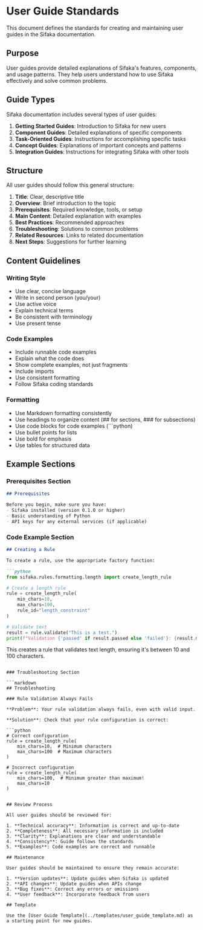 # User Guide Standards

This document defines the standards for creating and maintaining user guides in the Sifaka documentation.

## Purpose

User guides provide detailed explanations of Sifaka's features, components, and usage patterns. They help users understand how to use Sifaka effectively and solve common problems.

## Guide Types

Sifaka documentation includes several types of user guides:

1. **Getting Started Guides**: Introduction to Sifaka for new users
2. **Component Guides**: Detailed explanations of specific components
3. **Task-Oriented Guides**: Instructions for accomplishing specific tasks
4. **Concept Guides**: Explanations of important concepts and patterns
5. **Integration Guides**: Instructions for integrating Sifaka with other tools

## Structure

All user guides should follow this general structure:

1. **Title**: Clear, descriptive title
2. **Overview**: Brief introduction to the topic
3. **Prerequisites**: Required knowledge, tools, or setup
4. **Main Content**: Detailed explanation with examples
5. **Best Practices**: Recommended approaches
6. **Troubleshooting**: Solutions to common problems
7. **Related Resources**: Links to related documentation
8. **Next Steps**: Suggestions for further learning

## Content Guidelines

### Writing Style

- Use clear, concise language
- Write in second person (you/your)
- Use active voice
- Explain technical terms
- Be consistent with terminology
- Use present tense

### Code Examples

- Include runnable code examples
- Explain what the code does
- Show complete examples, not just fragments
- Include imports
- Use consistent formatting
- Follow Sifaka coding standards

### Formatting

- Use Markdown formatting consistently
- Use headings to organize content (## for sections, ### for subsections)
- Use code blocks for code examples (```python)
- Use bullet points for lists
- Use bold for emphasis
- Use tables for structured data

## Example Sections

### Prerequisites Section

```markdown
## Prerequisites

Before you begin, make sure you have:
- Sifaka installed (version 0.1.0 or higher)
- Basic understanding of Python
- API keys for any external services (if applicable)
```

### Code Example Section

```markdown
## Creating a Rule

To create a rule, use the appropriate factory function:

```python
from sifaka.rules.formatting.length import create_length_rule

# Create a length rule
rule = create_length_rule(
    min_chars=10,
    max_chars=100,
    rule_id="length_constraint"
)

# Validate text
result = rule.validate("This is a test.")
print(f"Validation {'passed' if result.passed else 'failed'}: {result.message}")
```

This creates a rule that validates text length, ensuring it's between 10 and 100 characters.
```

### Troubleshooting Section

```markdown
## Troubleshooting

### Rule Validation Always Fails

**Problem**: Your rule validation always fails, even with valid input.

**Solution**: Check that your rule configuration is correct:

```python
# Correct configuration
rule = create_length_rule(
    min_chars=10,  # Minimum characters
    max_chars=100  # Maximum characters
)

# Incorrect configuration
rule = create_length_rule(
    min_chars=100,  # Minimum greater than maximum!
    max_chars=10
)
```
```

## Review Process

All user guides should be reviewed for:

1. **Technical accuracy**: Information is correct and up-to-date
2. **Completeness**: All necessary information is included
3. **Clarity**: Explanations are clear and understandable
4. **Consistency**: Guide follows the standards
5. **Examples**: Code examples are correct and runnable

## Maintenance

User guides should be maintained to ensure they remain accurate:

1. **Version updates**: Update guides when Sifaka is updated
2. **API changes**: Update guides when APIs change
3. **Bug fixes**: Correct any errors or omissions
4. **User feedback**: Incorporate feedback from users

## Template

Use the [User Guide Template](../templates/user_guide_template.md) as a starting point for new guides.

